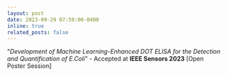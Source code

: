 ```yaml
---
layout: post
date: 2023-09-29 07:59:00-0400
inline: true
related_posts: false
---
```


"*Development of Machine Learning-Enhanced DOT ELISA for the Detection and Quantification of E.Coli*" - Accepted at **IEEE Sensors 2023** [Open Poster Session]
